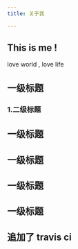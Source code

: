 ```yaml
---
title: 关于我

---
```


## This is me !
love world , love life 

## 一级标题
### 1.二级标题
## 一级标题
## 一级标题
## 一级标题
## 一级标题
## 追加了 travis ci

<Vssue />